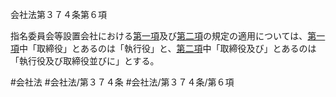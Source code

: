 会社法第３７４条第６項

指名委員会等設置会社における[第一項](会社法＿＿＿＿第３７４条第１項)及び[第二項](会社法＿＿＿＿第３７４条第２項)の規定の適用については、[第一項](会社法＿＿＿＿第３７４条第１項)中「取締役」とあるのは「執行役」と、[第二項](会社法＿＿＿＿第３７４条第２項)中「取締役及び」とあるのは「執行役及び取締役並びに」とする。

#会社法
#会社法/第３７４条
#会社法/第３７４条/第６項
